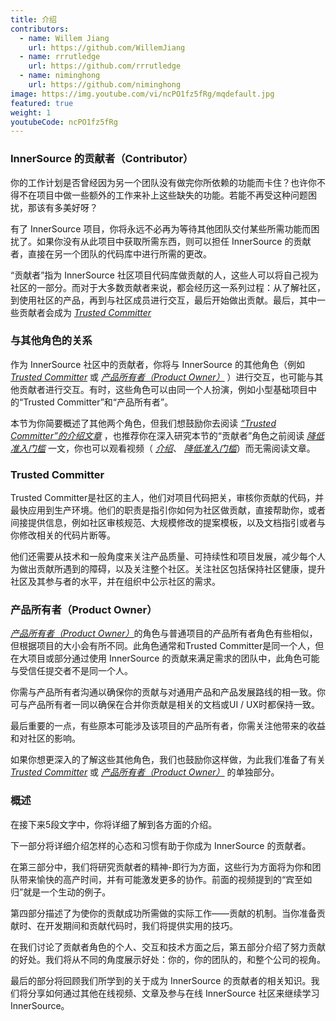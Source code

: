 ```yaml
---
title: 介绍
contributors:
  - name: Willem Jiang
    url: https://github.com/WillemJiang
  - name: rrrutledge
    url: https://github.com/rrrutledge
  - name: niminghong
    url: https://github.com/niminghong
image: https://img.youtube.com/vi/ncPO1fz5fRg/mqdefault.jpg
featured: true
weight: 1
youtubeCode: ncPO1fz5fRg
---
```

<div class="sect2">
<h3 id="_innersource_的贡献者contributor">InnerSource 的贡献者（Contributor）</h3>
<div class="paragraph">
<p>你的工作计划是否曾经因为另一个团队没有做完你所依赖的功能而卡住？也许你不得不在项目中做一些额外的工作来补上这些缺失的功能。若能不再受这种问题困扰，那该有多美好呀？</p>
</div>
<div class="paragraph">
<p>有了 InnerSource 项目，你将永远不必再为等待其他团队交付某些所需功能而困扰了。如果你没有从此项目中获取所需东西，则可以担任 InnerSource 的贡献者，直接在另一个团队的代码库中进行所需的更改。</p>
</div>
<div class="paragraph">
<p>“贡献者”指为 InnerSource 社区项目代码库做贡献的人，这些人可以将自己视为社区的一部分。而对于大多数贡献者来说，都会经历这一系列过程：从了解社区，到使用社区的产品，再到与社区成员进行交互，最后开始做出贡献。最后，其中一些贡献者会成为 <a href="https://innersourcecommons.org/resources/learningpath/trusted-committer/zh/index"><em>Trusted Committer</em></a></p>
</div>
</div>
<div class="sect2">
<h3 id="_与其他角色的关系">与其他角色的关系</h3>
<div class="paragraph">
<p>作为 InnerSource 社区中的贡献者，你将与 InnerSource 的其他角色（例如 <a href="https://innersourcecommons.org/resources/learningpath/trusted-committer/zh/index"><em>Trusted Committer</em></a> 或 <a href="https://innersourcecommons.net/learn/learning-path/product-owner/01"><em>产品所有者（Product Owner）</em></a> ）进行交互，也可能与其他贡献者进行交互。有时，这些角色可以由同一个人扮演，例如小型基础项目中的“Trusted Committer”和“产品所有者”。</p>
</div>
<div class="paragraph">
<p>本节为你简要概述了其他两个角色，但我们想鼓励你去阅读 <a href="https://innersourcecommons.org/resources/learningpath/trusted-committer/zh/index"><em>“Trusted Committer”的介绍文章</em></a> ，也推荐你在深入研究本节的“贡献者”角色之前阅读 <a href="https://innersourcecommons.org/resources/learningpath/trusted-committer/zh/05/"><em>降低准入门槛</em></a> 一文，你也可以观看视频（ <a href="https://innersourcecommons.org/resources/learningpath/trusted-committer/zh/index"><em>介绍</em></a>、 <a href="https://innersourcecommons.org/resources/learningpath/trusted-committer/zh/05/"><em>降低准入门槛</em></a>）而无需阅读文章。</p>
</div>
</div>
<div class="sect2">
<h3 id="_trusted_committer">Trusted Committer</h3>
<div class="paragraph">
<p>Trusted Committer是社区的主人，他们对项目代码把关，审核你贡献的代码，并最快应用到生产环境。他们的职责是指引你如何为社区做贡献，直接帮助你，或者间接提供信息，例如社区审核规范、大规模修改的提案模板，以及文档指引或者与你修改相关的代码片断等。</p>
</div>
<div class="paragraph">
<p>他们还需要从技术和一般角度来关注产品质量、可持续性和项目发展，减少每个人为做出贡献所遇到的障碍，以及关注整个社区。关注社区包括保持社区健康，提升社区及其参与者的水平，并在组织中公示社区的需求。</p>
</div>
</div>
<div class="sect2">
<h3 id="_产品所有者product_owner">产品所有者（Product Owner）</h3>
<div class="paragraph">
<p><a href="https://innersourcecommons.net/learn/learning-path/product-owner/01"><em>产品所有者（Product Owner）</em></a>的角色与普通项目的产品所有者角色有些相似，但根据项目的大小会有所不同。此角色通常和Trusted Committer是同一个人，但在大项目或部分通过使用 InnerSource 的贡献来满足需求的团队中，此角色可能与受信任提交者不是同一个人。</p>
</div>
<div class="paragraph">
<p>你需与产品所有者沟通以确保你的贡献与对通用产品和产品发展路线的相一致。你可与产品所有者一同以确保在合并你贡献是相关的文档或UI / UX时都保持一致。</p>
</div>
<div class="paragraph">
<p>最后重要的一点，有些原本可能涉及该项目的产品所有者，你需关注他带来的收益和对社区的影响。</p>
</div>
<div class="paragraph">
<p>如果你想更深入的了解这些其他角色，我们也鼓励你这样做，为此我们准备了有关 <a href="https://innersourcecommons.org/resources/learningpath/trusted-committer/zh/index"><em>Trusted Committer</em></a>
或 <a href="https://innersourcecommons.net/learn/learning-path/product-owner/01"><em>产品所有者（Product Owner）</em></a> 的单独部分。</p>
</div>
</div>
<div class="sect2">
<h3 id="_概述">概述</h3>
<div class="paragraph">
<p>在接下来5段文字中，你将详细了解到各方面的介绍。</p>
</div>
<div class="paragraph">
<p>下一部分将详细介绍怎样的心态和习惯有助于你成为 InnerSource 的贡献者。</p>
</div>
<div class="paragraph">
<p>在第三部分中，我们将研究贡献者的精神-即行为方面，这些行为方面将为你和团队带来愉快的高产时间，并有可能激发更多的协作。前面的视频提到的“宾至如归”就是一个生动的例子。</p>
</div>
<div class="paragraph">
<p>第四部分描述了为使你的贡献成功所需做的实际工作——贡献的机制。当你准备贡献时、在开发期间和贡献代码时，我们将提供实用的技巧。</p>
</div>
<div class="paragraph">
<p>在我们讨论了贡献者角色的个人、交互和技术方面之后，第五部分介绍了努力贡献的好处。我们将从不同的角度展示好处：你的，你的团队的，和整个公司的视角。</p>
</div>
<div class="paragraph">
<p>最后的部分将回顾我们所学到的关于成为 InnerSource 的贡献者的相关知识。我们将分享如何通过其他在线视频、文章及参与在线 InnerSource 社区来继续学习InnerSource。</p>
</div>
</div>
<!--- This file autogenerated from https://github.com/InnerSourceCommons/InnerSourceLearningPath/blob/master/scripts/generate_learning_path_markdown.js -->